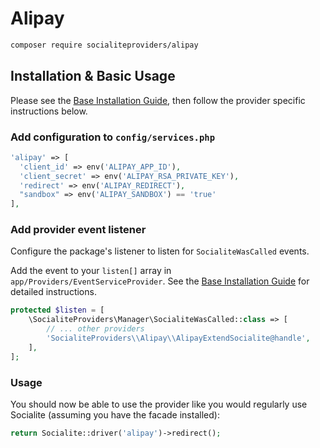 # Alipay

```bash
composer require socialiteproviders/alipay
```

## Installation & Basic Usage

Please see the [Base Installation Guide](https://socialiteproviders.com/usage/), then follow the provider specific instructions below.

### Add configuration to `config/services.php`

```php
'alipay' => [
  'client_id' => env('ALIPAY_APP_ID'),
  'client_secret' => env('ALIPAY_RSA_PRIVATE_KEY'),
  'redirect' => env('ALIPAY_REDIRECT'),
  "sandbox" => env('ALIPAY_SANDBOX') == 'true'
],
```

### Add provider event listener

Configure the package's listener to listen for `SocialiteWasCalled` events.

Add the event to your `listen[]` array in `app/Providers/EventServiceProvider`. See the [Base Installation Guide](https://socialiteproviders.com/usage/) for detailed instructions.

```php
protected $listen = [
    \SocialiteProviders\Manager\SocialiteWasCalled::class => [
        // ... other providers
        'SocialiteProviders\\Alipay\\AlipayExtendSocialite@handle',
    ],
];
```

### Usage

You should now be able to use the provider like you would regularly use Socialite (assuming you have the facade installed):

```php
return Socialite::driver('alipay')->redirect();
```
